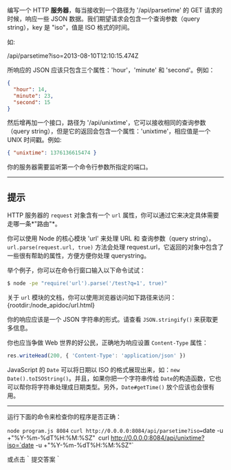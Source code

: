 编写一个 HTTP **服务器**，每当接收到一个路径为 '/api/parsetime' 的 GET 请求的时候，响应一些 JSON 数据。我们期望请求会包含一个查询参数（query string），key 是 "iso"，值是 ISO 格式的时间。

如:

  /api/parsetime?iso=2013-08-10T12:10:15.474Z

所响应的 JSON 应该只包含三个属性：'hour'，'minute' 和 'second'。例如：

```json
{
  "hour": 14,
  "minute": 23,
  "second": 15
}
```

然后增再加一个接口，路径为 '/api/unixtime'，它可以接收相同的查询参数（query string），但是它的返回会包含一个属性：'unixtime'，相应值是一个 UNIX 时间戳。例如:

```json
{ "unixtime": 1376136615474 }
```

你的服务器需要监听第一个命令行参数所指定的端口。

----------------------------------------------------------------------
## 提示

HTTP 服务器的 `request` 对象含有一个 `url` 属性，你可以通过它来决定具体需要走哪一条*"路由"*。

你可以使用 Node 的核心模块 'url' 来处理 URL 和 查询参数（query string）。
`url.parse(request.url, true)` 方法会处理 request.url，它返回的对象中包含了一些很有帮助的属性，方便方便你处理 querystring。

举个例子，你可以在命令行窗口输入以下命令试试：

```sh
$ node -pe "require('url').parse('/test?q=1', true)"
```

关于 `url` 模块的文档，你可以使用浏览器访问如下路径来访问：
  {rootdir:/node_apidoc/url.html}

你的响应应该是一个 JSON 字符串的形式。请查看 `JSON.stringify()` 来获取更多信息。

你也应当争做 Web 世界的好公民，正确地为响应设置 `Content-Type` 属性：

```js
res.writeHead(200, { 'Content-Type': 'application/json' })
```

JavaScript 的 `Date` 可以将日期以 ISO 的格式展现出来，如：`new Date().toISOString()`。并且，如果你把一个字符串传给 `Date`的构造函数，它也可以帮你将字符串处理成日期类型。另外，`Date#getTime()` 放个应该也会很有用。

----------------------------------------------------------------------
运行下面的命令来检查你的程序是否正确：

`node program.js 8084`
`curl http://0.0.0.0:8084/api/parsetime?iso=`date -u +"%Y-%m-%dT%H:%M:%SZ"`
`curl http://0.0.0.0:8084/api/unixtime?iso=`date -u +"%Y-%m-%dT%H:%M:%SZ"`

或点击｀提交答案｀
